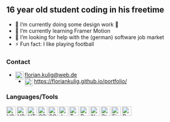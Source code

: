 ## 16 year old student coding in his freetime

- 🔭 I’m currently doing some design work 🎨
- 🌱 I’m currently learning Framer Motion
- 🤔 I’m looking for help with the (german) software job market
- ⚡ Fun fact: I like playing football

### Contact

- <img align="left" alt="E-Mail" width="22px" src="https://image.flaticon.com/icons/svg/80/80599.svg"> florian.kulig@web.de
- <img align="left" alt="Website" width="22px" src="https://static.thenounproject.com/png/423483-200.png"> https://floriankulig.github.io/portfolio/

### Languages/Tools

<img align="left" alt="VSCode" width="25px" src="https://upload.wikimedia.org/wikipedia/commons/thumb/9/9a/Visual_Studio_Code_1.35_icon.svg/256px-Visual_Studio_Code_1.35_icon.svg.png">
<img align="left" alt="VSCode" width="25px" src="https://upload.wikimedia.org/wikipedia/commons/thumb/3/3f/Git_icon.svg/97px-Git_icon.svg.png">
<img align="left" alt="HTML5" width="25px" src="https://cdn.icon-icons.com/icons2/2107/PNG/512/file_type_html_icon_130541.png">
<img align="left" alt="CSS3" width="25px" src="https://cdn4.iconfinder.com/data/icons/iconsimple-programming/512/css-512.png">
<img align="left" alt="SCSS" width="25px" src="https://d2eip9sf3oo6c2.cloudfront.net/tags/images/000/001/057/full/scsslogo.png">
<img align="left" alt="JavaScript" width="25px" src="https://cdn.icon-icons.com/icons2/2108/PNG/512/javascript_icon_130900.png">
<img align="left" alt="TypeScript" width="25px" src="https://cdn.iconscout.com/icon/free/png-512/typescript-1174965.png">
<img align="left" alt="React" width="25px" src="https://icons-for-free.com/iconfiles/png/512/design+development+facebook+framework+mobile+react+icon-1320165723839064798.png">
<img align="left" alt="NextJS" width="25px" src="https://upload.wikimedia.org/wikipedia/commons/thumb/8/8e/Nextjs-logo.svg/1200px-Nextjs-logo.svg.png">
<img align="left" alt="Styled Components" width="25px" src="https://raw.githubusercontent.com/styled-components/brand/master/styled-components.png">
<img align="left" alt="Firebase" width="25px" src="https://www.gstatic.com/devrel-devsite/prod/v45f61267e22826169cf5d5f452882f7812c8cfb5f8b103a48c0d88727908b295/firebase/images/touchicon-180.png">
<img align="left" alt="Python" width="25px" src="https://cdn.icon-icons.com/icons2/1508/PNG/512/python_104451.png">
